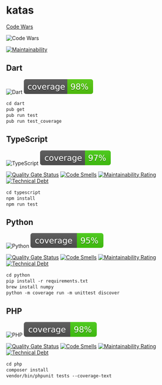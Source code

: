 # katas

[Code Wars](http://codewars.com)

![Code Wars](https://www.codewars.com/users/n1kk0/badges/small)

[![Maintainability](https://api.codeclimate.com/v1/badges/87969e1c4438c4ffb09c/maintainability)](https://codeclimate.com/github/n1kk0/katas/maintainability)

## Dart
![Dart](https://github.com/n1kk0/katas/workflows/Dart/badge.svg)
![Coverage](https://raw.githubusercontent.com/n1kk0/katas/master/dart/coverage_badge.svg?sanitize=true)

```
cd dart
pub get
pub run test
pub run test_coverage
```

## TypeScript
![TypeScript](https://github.com/n1kk0/katas/workflows/TypeScript/badge.svg)
![Coverage](https://raw.githubusercontent.com/n1kk0/katas/master/typescript/coverage.svg?sanitize=true)

[![Quality Gate Status](https://sonar.techmeup.io/api/project_badges/measure?project=typescript_katas&metric=alert_status)](https://sonar.techmeup.io/dashboard?id=typescript_katas)
[![Code Smells](https://sonar.techmeup.io/api/project_badges/measure?project=typescript_katas&metric=code_smells)](https://sonar.techmeup.io/dashboard?id=typescript_katas)
[![Maintainability Rating](https://sonar.techmeup.io/api/project_badges/measure?project=typescript_katas&metric=sqale_rating)](https://sonar.techmeup.io/dashboard?id=typescript_katas)
[![Technical Debt](https://sonar.techmeup.io/api/project_badges/measure?project=typescript_katas&metric=sqale_index)](https://sonar.techmeup.io/dashboard?id=typescript_katas)

```
cd typescript
npm install
npm run test
```

## Python
![Python](https://github.com/n1kk0/katas/workflows/Python/badge.svg)
![Coverage](https://raw.githubusercontent.com/n1kk0/katas/master/python/coverage.svg?sanitize=true)

[![Quality Gate Status](https://sonar.techmeup.io/api/project_badges/measure?project=python_katas&metric=alert_status)](https://sonar.techmeup.io/dashboard?id=python_katas)
[![Code Smells](https://sonar.techmeup.io/api/project_badges/measure?project=python_katas&metric=code_smells)](https://sonar.techmeup.io/dashboard?id=python_katas)
[![Maintainability Rating](https://sonar.techmeup.io/api/project_badges/measure?project=python_katas&metric=sqale_rating)](https://sonar.techmeup.io/dashboard?id=python_katas)
[![Technical Debt](https://sonar.techmeup.io/api/project_badges/measure?project=python_katas&metric=sqale_index)](https://sonar.techmeup.io/dashboard?id=python_katas)

```
cd python
pip install -r requirements.txt
brew install numpy
python -m coverage run -m unittest discover
```

## PHP
![PHP](https://github.com/n1kk0/katas/workflows/PHP/badge.svg)
![Coverage](https://raw.githubusercontent.com/n1kk0/katas/master/php/coverage.svg?sanitize=true)

[![Quality Gate Status](https://sonar.techmeup.io/api/project_badges/measure?project=php_katas&metric=alert_status)](https://sonar.techmeup.io/dashboard?id=php_katas)
[![Code Smells](https://sonar.techmeup.io/api/project_badges/measure?project=php_katas&metric=code_smells)](https://sonar.techmeup.io/dashboard?id=php_katas)
[![Maintainability Rating](https://sonar.techmeup.io/api/project_badges/measure?project=php_katas&metric=sqale_rating)](https://sonar.techmeup.io/dashboard?id=php_katas)
[![Technical Debt](https://sonar.techmeup.io/api/project_badges/measure?project=php_katas&metric=sqale_index)](https://sonar.techmeup.io/dashboard?id=php_katas)

```
cd php
composer install
vendor/bin/phpunit tests --coverage-text
```
